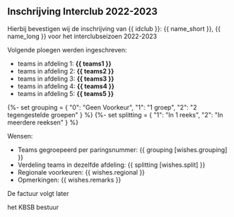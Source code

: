 ## Inschrijving Interclub 2022-2023

Hierbij bevestigen wij de inschrijving van {{ idclub }}: {{ name_short }}, {{ name_long }} voor het interclubseizoen 2022-2023

Volgende ploegen werden ingeschreven:

 - teams in afdeling 1: **{{ teams1 }}**
 - teams in afdeling 2: **{{ teams2 }}**
 - teams in afdeling 3: **{{ teams3 }}** 
 - teams in afdeling 4: **{{ teams4 }}**
 - teams in afdeling 5: **{{ teams5 }}**


{%- set grouping = {
    "0": "Geen Voorkeur",
    "1": "1 groep",
    "2": "2 tegengestelde groepen"
}  %}
{%- set splitting = {
    "1": "In 1 reeks",
    "2": "In meerdere reeksen"
}  %}


Wensen:

 - Teams gegroepeerd per paringsnummer: {{ grouping [wishes.grouping] }}
 - Verdeling teams in dezelfde afdeling: {{ splitting [wishes.split] }}
 - Regionale voorkeuren: {{ wishes.regional }}
 - Opmerkingen: {{ wishes.remarks }}


De factuur volgt later

het KBSB bestuur